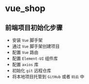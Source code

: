 # vue_shop


## 前端项目初始化步骤
- 安装 `Vue` 脚手架
- 通过 `Vue` 脚手架创建项目
- 配置 `Vue` 路由
- 配置 `Element-UI` 组件库
- 配置 `axios` 库
- 初始化 `git` 远程仓库
- 将本地项目托管到 `GitHub` 或者 `码云` 中




